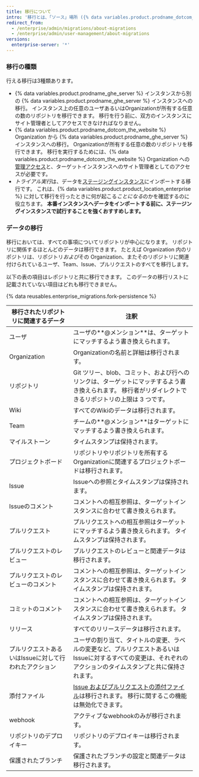 ```yaml
---
title: 移行について
intro: '移行とは、「ソース」場所 ({% data variables.product.prodname_dotcom_the_website %} Organization か {% data variables.product.prodname_ghe_server %} インスタンスのいずれか) から「ターゲット」となる {% data variables.product.prodname_ghe_server %} インスタンスにデータを移譲するプロセスです。 移行は、プラットフォームを変更したり、インスタンスのハードウェアをアップグレードしたりする場合にデータを転送するのに利用できます。'
redirect_from:
  - /enterprise/admin/migrations/about-migrations
  - /enterprise/admin/user-management/about-migrations
versions:
  enterprise-server: '*'
---
```


### 移行の種類

行える移行は3種類あります。

- {% data variables.product.prodname_ghe_server %} インスタンスから別の {% data variables.product.prodname_ghe_server %} インスタンスへの移行。 インスタンス上の任意のユーザあるいはOrganizationが所有する任意の数のリポジトリを移行できます。 移行を行う前に、双方のインスタンスにサイト管理者としてアクセスできなければなりません。
- {% data variables.product.prodname_dotcom_the_website %} Organization から {% data variables.product.prodname_ghe_server %} インスタンスへの移行。 Organizationが所有する任意の数のリポジトリを移行できます。 移行を実行するためには、{% data variables.product.prodname_dotcom_the_website %} Organization への[管理アクセス](/enterprise/user/articles/permission-levels-for-an-organization/)と、ターゲットインスタンスへのサイト管理者としてのアクセスが必要です。
- *トライアル実行*は、データを[ステージングインスタンス](/enterprise/admin/guides/installation/setting-up-a-staging-instance/)にインポートする移行です。 これは、{% data variables.product.product_location_enterprise %} に対して移行を行ったときに何が起こる*ことになる*のかを確認するのに役立ちます。 **本番インスタンスへデータをインポートする前に、ステージングインスタンスで試行することを強くおすすめします。**

### データの移行

移行においては、すべての事項についてリポジトリが中心になります。 リポジトリに関係するほとんどのデータは移行できます。 たとえば Organization 内のリポジトリは、リポジトリ*および*その Organization、またそのリポジトリに関連付けられているユーザ、Team、Issue、プルリクエストのすべてを移行します。

以下の表の項目はレポジトリと共に移行できます。 このデータの移行リストに記載されていない項目はどれも移行できません。

{% data reusables.enterprise_migrations.fork-persistence %}

| 移行されたリポジトリに関連するデータ            | 注釈                                                                                                            |
| ----------------------------- | ------------------------------------------------------------------------------------------------------------- |
| ユーザ                           | ユーザの**@メンション**は、ターゲットにマッチするよう書き換えられます。                                                                        |
| Organization                  | Organizationの名前と詳細は移行されます。                                                                                    |
| リポジトリ                         | Git ツリー、blob、コミット、および行へのリンクは、ターゲットにマッチするよう書き換えられます。 移行者がリダイレクトできるリポジトリの上限は 3 つです。                             |
| Wiki                          | すべてのWikiのデータは移行されます。                                                                                          |
| Team                          | チームの**@メンション**はターゲットにマッチするよう書き換えられます。                                                                         |
| マイルストーン                       | タイムスタンプは保持されます。                                                                                               |
| プロジェクトボード                     | リポジトリやリポジトリを所有するOrganizationに関連するプロジェクトボードは移行されます。                                                            |
| Issue                         | Issueへの参照とタイムスタンプは保持されます。                                                                                     |
| Issueのコメント                    | コメントへの相互参照は、ターゲットインスタンスに合わせて書き換えられます。                                                                         |
| プルリクエスト                       | プルリクエストへの相互参照はターゲットにマッチするよう書き換えられます。 タイムスタンプは保持されます。                                                          |
| プルリクエストのレビュー                  | プルリクエストのレビューと関連データは移行されます。                                                                                    |
| プルリクエストのレビューのコメント             | コメントへの相互参照は、ターゲットインスタンスに合わせて書き換えられます。 タイムスタンプは保持されます。                                                         |
| コミットのコメント                     | コメントへの相互参照は、ターゲットインスタンスに合わせて書き換えられます。 タイムスタンプは保持されます。                                                         |
| リリース                          | すべてのリリースデータは移行されます。                                                                                           |
| プルリクエストあるいはIssueに対して行われたアクション | ユーザの割り当て、タイトルの変更、ラベルの変更など、プルリクエストあるいはIssueに対するすべての変更は、それぞれのアクションのタイムスタンプと共に保持されます。                            |
| 添付ファイル                        | [Issue およびプルリクエストの添付ファイル](/articles/file-attachments-on-issues-and-pull-requests)は移行されます。 移行に関するこの機能は無効化できます。 |
| webhook                       | アクティブなwebhookのみが移行されます。                                                                                       |
| リポジトリのデプロイキー                  | リポジトリのデプロイキーは移行されます。                                                                                          |
| 保護されたブランチ                     | 保護されたブランチの設定と関連データは移行されます。                                                                                    |
